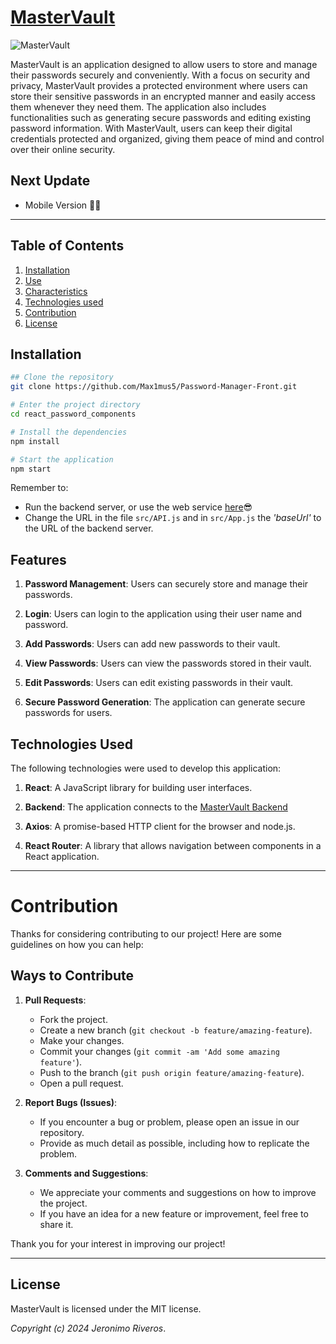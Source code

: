 # [MasterVault](https://mastervault.vercel.app/)


![MasterVault](
  ./src/img/MasterVault_Slogan.png
)

MasterVault is an application designed to allow users to store and manage their passwords securely and conveniently. With a focus on security and privacy, MasterVault provides a protected environment where users can store their sensitive passwords in an encrypted manner and easily access them whenever they need them. The application also includes functionalities such as generating secure passwords and editing existing password information. With MasterVault, users can keep their digital credentials protected and organized, giving them peace of mind and control over their online security.

## Next Update
- Mobile Version 😶‍🌫️

------------------------

## Table of Contents

1. [Installation](#installation)
2. [Use](#use)
3. [Characteristics](#characteristics)
4. [Technologies used](#technologies-used)
5. [Contribution](#contribution)
6. [License](#license)

## Installation
```bash
## Clone the repository
git clone https://github.com/Max1mus5/Password-Manager-Front.git

# Enter the project directory
cd react_password_components

# Install the dependencies
npm install

# Start the application
npm start
```
Remember to: 
- Run the backend server, or use the web service [here](https://mastervault-backend.onrender.com/)😎
- Change the URL in the file `src/API.js` and in `src/App.js` the *'baseUrl'* to the URL of the backend server.

## Features

1. **Password Management**: Users can securely store and manage their passwords.

2. **Login**: Users can login to the application using their user name and password.

3. **Add Passwords**: Users can add new passwords to their vault.

4. **View Passwords**: Users can view the passwords stored in their vault.

5. **Edit Passwords**: Users can edit existing passwords in their vault.

6. **Secure Password Generation**: The application can generate secure passwords for users.

## Technologies Used
The following technologies were used to develop this application:

1. **React**: A JavaScript library for building user interfaces.

2. **Backend**: The application connects to the [MasterVault Backend](https://github.com/Max1mus5/FINAL-BACKEND-PROJECT.git)

3. **Axios**: A promise-based HTTP client for the browser and node.js.

4. **React Router**: A library that allows navigation between components in a React application.
-----------------------
# Contribution

Thanks for considering contributing to our project! Here are some guidelines on how you can help:

## Ways to Contribute
1. **Pull Requests**:
   - Fork the project.
   - Create a new branch (`git checkout -b feature/amazing-feature`).
   - Make your changes.
   - Commit your changes (`git commit -am 'Add some amazing feature'`).
   - Push to the branch (`git push origin feature/amazing-feature`).
   - Open a pull request.

2. **Report Bugs (Issues)**:
   - If you encounter a bug or problem, please open an issue in our repository.
   - Provide as much detail as possible, including how to replicate the problem.

3. **Comments and Suggestions**:
   - We appreciate your comments and suggestions on how to improve the project.
   - If you have an idea for a new feature or improvement, feel free to share it.

Thank you for your interest in improving our project!

-----------------------

## License
MasterVault is licensed under the MIT license.

*Copyright (c) 2024 Jeronimo Riveros*.